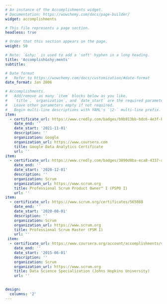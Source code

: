 ```yaml
---
# An instance of the Accomplishments widget.
# Documentation: https://wowchemy.com/docs/page-builder/
widget: accomplishments

# This file represents a page section.
headless: true

# Order that this section appears on the page.
weight: 50

# Note: `&shy;` is used to add a 'soft' hyphen in a long heading.
title: 'Accomplish&shy;ments'
subtitle:

# Date format
#   Refer to https://wowchemy.com/docs/customization/#date-format
date_format: Jan 2006

# Accomplishments.
#   Add/remove as many `item` blocks below as you like.
#   `title`, `organization`, and `date_start` are the required parameters.
#   Leave other parameters empty if not required.
#   Begin multi-line descriptions with YAML's `|2-` multi-line prefix.
item:
  - certificate_url: https://www.credly.com/badges/b9b913bb-bdc6-4e3f-b87c-a361aa6ad455
    date_end: ''
    date_start: '2021-11-01'
    description: ''
    organization: Google
    organization_url: https://www.coursera.com
    title: Google Data Analytics Certificate
    url: ''
item:
  - certificate_url: https://www.credly.com/badges/3890d8ba-eca8-4337-aa23-a1c10f88a296
    date_end: ''
    date_start: '2020-12-01'
    description: ''
    organization: Scrum
    organization_url: https://www.scrum.org
    title: Professional Scrum Product Owner™ I (PSPO I)
    url: ''
item:
  - certificate_url: https://www.scrum.org/certificates/565088
    date_end: ''
    date_start: '2020-08-01'
    description: ''
    organization: Scrum
    organization_url: https://www.scrum.org
    title: Professional Scrum Master (PSM I)
    url: ''
 item:
  - certificate_url: https://www.coursera.org/account/accomplishments/specialization/9L463338VM85
    date_end: ''
    date_start: '2015-06-01'
    description: ''
    organization: Scrum
    organization_url: https://www.scrum.org
    title: Data Science Specialization (Johns Hopkins University)
    url: ''   
    

design:
  columns: '2'
---
```

